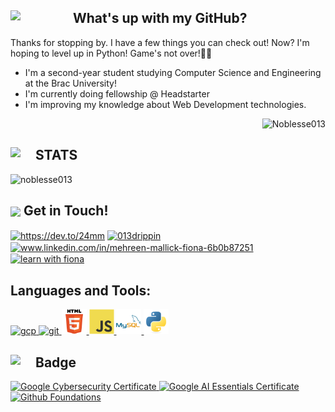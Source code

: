 ## <img align="left" src='https://github.com/Noblesse013/Noblesse013/assets/155657140/575848be-fa14-43ef-a653-965658f065c4' width="100px"> What's up with my GitHub? 
Thanks for stopping by. I have a few things you can check out! Now? I'm hoping to level up in Python! Game's not over!😵‍💫
- I'm a second-year student studying Computer Science and Engineering at the Brac University!
- I'm currently doing fellowship @ Headstarter
- I'm improving my knowledge about Web Development technologies.<p /> 
<p align="right"> <img src="https://komarev.com/ghpvc/?username=Noblesse013&label=Goldberg%20views&color=f1495c&style=transparent" alt="Noblesse013" /> </p>




## <img align="left" src="https://github.com/Noblesse013/Noblesse013/assets/155657140/071b8282-4830-46c5-ad75-0f8f0d62c6de" width="40px"> STATS 



<p><img align="left" src="https://github-readme-stats.vercel.app/api/top-langs?username=noblesse013&show_icons=true&locale=en&layout=compact" alt="noblesse013" /></p>






<br clear="left"/>

## <img align="center" src="https://github.com/Noblesse013/Noblesse013/assets/155657140/2b802d2e-5389-457d-93f6-da3c30e4f232" width="40px"> Get in Touch! </a>

<p align="left">
<a href="https://dev.to/https://dev.to/24mm" target="blank"><img align="center" src="https://raw.githubusercontent.com/rahuldkjain/github-profile-readme-generator/master/src/images/icons/Social/devto.svg" alt="https://dev.to/24mm" height="30" width="40" /></a>
<a href="https://twitter.com/013drippin" target="blank"><img align="center" src="https://raw.githubusercontent.com/rahuldkjain/github-profile-readme-generator/master/src/images/icons/Social/twitter.svg" alt="013drippin" height="30" width="40" /></a>
<a href="https://linkedin.com/in/www.linkedin.com/in/mehreen-mallick-fiona-6b0b87251" target="blank"><img align="center" src="https://raw.githubusercontent.com/rahuldkjain/github-profile-readme-generator/master/src/images/icons/Social/linked-in-alt.svg" alt="www.linkedin.com/in/mehreen-mallick-fiona-6b0b87251" height="30" width="40" /></a>
<a href="https://www.youtube.com/c/learn with fiona" target="blank"><img align="center" src="https://raw.githubusercontent.com/rahuldkjain/github-profile-readme-generator/master/src/images/icons/Social/youtube.svg" alt="learn with fiona" height="30" width="40" /></a>
</p>

## Languages and Tools:
<p align="left">  <a href="https://cloud.google.com" target="_blank" rel="noreferrer"> <img src="https://www.vectorlogo.zone/logos/google_cloud/google_cloud-icon.svg" alt="gcp" width="40" height="40"/> </a> <a href="https://git-scm.com/" target="_blank" rel="noreferrer"> <img src="https://www.vectorlogo.zone/logos/git-scm/git-scm-icon.svg" alt="git" width="40" height="40"/> </a> <a href="https://www.w3.org/html/" target="_blank" rel="noreferrer"> <img src="https://raw.githubusercontent.com/devicons/devicon/master/icons/html5/html5-original-wordmark.svg" alt="html5" width="40" height="40"/> </a> <a href="https://developer.mozilla.org/en-US/docs/Web/JavaScript" target="_blank" rel="noreferrer"> <img src="https://raw.githubusercontent.com/devicons/devicon/master/icons/javascript/javascript-original.svg" alt="javascript" width="40" height="40"/>  <a href="https://www.mysql.com/" target="_blank" rel="noreferrer"> <img src="https://raw.githubusercontent.com/devicons/devicon/master/icons/mysql/mysql-original-wordmark.svg" alt="mysql" width="40" height="40"/> </a> <a href="https://www.python.org" target="_blank" rel="noreferrer"> <img src="https://raw.githubusercontent.com/devicons/devicon/master/icons/python/python-original.svg" alt="python" width="40" height="40"/> </a> </p>

## <img align="left" src="https://user-images.githubusercontent.com/65576812/180335476-afb779d0-4032-4e60-9f4d-d1c3e849db2c.png" width="40px">Badge
<a href="https://www.credly.com/badges/2e2dd4d4-3042-4d5b-bb5a-afd28d91bd36/public_url">
<img src="https://github.com/Noblesse013/Noblesse013/assets/155657140/54ba77c1-1c61-42ca-9414-513984cb3a31" alt="Google Cybersecurity Certificate" width="100"/>
<a href="https://www.credly.com/badges/2ded0c2a-da9d-4671-b698-a5287125e897/public_url">
<img src="https://github.com/Noblesse013/Noblesse013/assets/155657140/e063fd2b-aec7-42db-8a31-04a79d5d42d7" alt="Google AI Essentials Certificate" width="100"/>
<a href="https://www.credly.com/badges/2931734f-1015-41ce-95f1-edfe7a485348/public_url">
<img src="https://github.com/user-attachments/assets/9e33535d-c9d9-4651-984f-d3410ca3e9f7"
 alt="Github Foundations" width="100"/>
<!--- 
30NitesOfCode:
  [Check out my progress!](https://www.codedex.io/@mehreenma52441/30-nites-of-code)  
  ![@mehreenma52441 #30NitesOfCode](https://www.codedex.io/api/petStatus?user=mehreenma52441)
--->





<!---
Noblesse013/Noblesse013 is a ✨ special ✨ repository because its `README.md` (this file) appears on your GitHub profile.
You can click the Preview link to take a look at your changes.

--->
